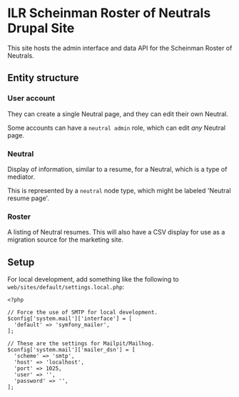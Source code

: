 # ILR Scheinman Roster of Neutrals Drupal Site

This site hosts the admin interface and data API for the Scheinman Roster of Neutrals.

## Entity structure

### User account

They can create a single Neutral page, and they can edit their own Neutral.

Some accounts can have a `neutral admin` role, which can edit _any_ Neutral page.

### Neutral

Display of information, similar to a resume, for a Neutral, which is a type of mediator.

This is represented by a `neutral` node type, which might be labeled 'Neutral resume page'.

### Roster

A listing of Neutral resumes. This will also have a CSV display for use as a migration source for the marketing site.

## Setup

For local development, add something like the following to `web/sites/default/settings.local.php`:

```
<?php

// Force the use of SMTP for local development.
$config['system.mail']['interface'] = [
  'default' => 'symfony_mailer',
];

// These are the settings for Mailpit/Mailhog.
$config['system.mail']['mailer_dsn'] = [
  'scheme' => 'smtp',
  'host' => 'localhost',
  'port' => 1025,
  'user' => '',
  'password' => '',
];
```

